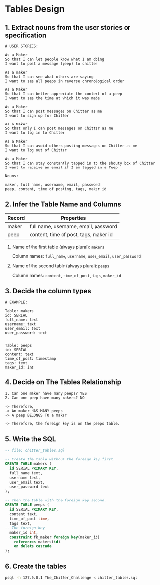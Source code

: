 # Tables Design

## 1. Extract nouns from the user stories or specification

```
# USER STORIES:

As a Maker
So that I can let people know what I am doing
I want to post a message (peep) to chitter

As a maker
So that I can see what others are saying
I want to see all peeps in reverse chronological order

As a Maker
So that I can better appreciate the context of a peep
I want to see the time at which it was made

As a Maker
So that I can post messages on Chitter as me
I want to sign up for Chitter

As a Maker
So that only I can post messages on Chitter as me
I want to log in to Chitter

As a Maker
So that I can avoid others posting messages on Chitter as me
I want to log out of Chitter

As a Maker
So that I can stay constantly tapped in to the shouty box of Chitter
I want to receive an email if I am tagged in a Peep
```

```
Nouns:

maker, full name, username, email, password
peep, content, time of posting, tags, maker id
```

## 2. Infer the Table Name and Columns

| Record         | Properties                            |
| -------------- | ------------------------------------- |
| maker          | full name, username, email, password
| peep           | content, time of post, tags, maker id

1. Name of the first table (always plural): `makers` 

    Column names: `full_name`, `username`, `user_email`, `user_password`

2. Name of the second table (always plural): `peeps` 

    Column names: `content`, `time_of_post`, `tags`, `maker_id`

## 3. Decide the column types

```
# EXAMPLE:

Table: makers
id: SERIAL
full_name: text
username: text
user_email: text
user_password: text


Table: peeps
id: SERIAL
content: text
time_of_post: timestamp
tags: text
maker_id: int
```

## 4. Decide on The Tables Relationship

```
1. Can one maker have many peeps? YES
2. Can one peep have many makers? NO

-> Therefore,
-> An maker HAS MANY peeps
-> A peep BELONGS TO a maker

-> Therefore, the foreign key is on the peeps table.
```

## 5. Write the SQL

```sql
-- file: chitter_tables.sql

-- Create the table without the foreign key first.
CREATE TABLE makers (
  id SERIAL PRIMARY KEY,
  full_name text,
  username text,
  user_email text,
  user_password text
);

-- Then the table with the foreign key second.
CREATE TABLE peeps (
  id SERIAL PRIMARY KEY,
  content text,
  time_of_post time,
  tags text,
-- The foreign key
  maker_id int,
  constraint fk_maker foreign key(maker_id)
    references makers(id)
    on delete cascade
);

```

## 6. Create the tables

```bash
psql -h 127.0.0.1 The_Chitter_Challenge < chitter_tables.sql
```
